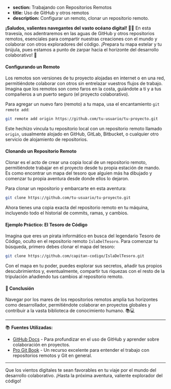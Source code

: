 * **section:** Trabajando con Repositorios Remotos
* **title:** Uso de GitHub y otros remotos
* **description:** Configurar un remoto, clonar un repositorio remoto.

**¡Saludos, valientes navegantes del vasto océano digital!** 🌊🚢 En esta travesía, nos adentraremos en las aguas de GitHub y otros repositorios remotos, esenciales para compartir nuestras creaciones con el mundo y colaborar con otros exploradores del código. ¡Prepara tu mapa estelar y tu brújula, pues estamos a punto de zarpar hacia el horizonte del desarrollo colaborativo! 🌟

#### Configurando un Remoto

Los remotos son versiones de tu proyecto alojadas en internet o en una red, permitiéndote colaborar con otros sin entrelazar vuestros flujos de trabajo. Imagina que los remotos son como faros en la costa, guiándote a ti y a tus compañeros a un puerto seguro (el proyecto colaborativo).

Para agregar un nuevo faro (remoto) a tu mapa, usa el encantamiento `git remote add`:

```bash
git remote add origin https://github.com/tu-usuario/tu-proyecto.git
```

Este hechizo vincula tu repositorio local con un repositorio remoto llamado `origin`, usualmente alojado en GitHub, GitLab, Bitbucket, o cualquier otro servicio de alojamiento de repositorios.

#### Clonando un Repositorio Remoto

Clonar es el acto de crear una copia local de un repositorio remoto, permitiéndote trabajar en el proyecto desde tu propia estación de mando. Es como encontrar un mapa del tesoro que alguien más ha dibujado y comenzar tu propia aventura desde donde ellos lo dejaron.

Para clonar un repositorio y embarcarte en esta aventura:

```bash
git clone https://github.com/tu-usuario/tu-proyecto.git
```

Ahora tienes una copia exacta del repositorio remoto en tu máquina, incluyendo todo el historial de commits, ramas, y cambios.

#### Ejemplo Práctico: El Tesoro de Código

Imagina que eres un pirata informático en busca del legendario Tesoro de Código, oculto en el repositorio remoto `IslaDelTesoro`. Para comenzar tu búsqueda, primero debes clonar el mapa del tesoro:

```bash
git clone https://github.com/capitan-codigo/IslaDelTesoro.git
```

Con el mapa en tu poder, puedes explorar sus secretos, añadir tus propios descubrimientos y, eventualmente, compartir tus riquezas con el resto de la tripulación añadiendo tus cambios al repositorio remoto.

#### 🤔 Conclusión

Navegar por los mares de los repositorios remotos amplía tus horizontes como desarrollador, permitiéndote colaborar en proyectos globales y contribuir a la vasta biblioteca de conocimiento humano. 📚💻

---

📚 **Fuentes Utilizadas:**

- [GitHub Docs](https://docs.github.com/en) - Para profundizar en el uso de GitHub y aprender sobre colaboración en proyectos.
- [Pro Git Book](https://git-scm.com/book/en/v2) - Un recurso excelente para entender el trabajo con repositorios remotos y Git en general.

---

Que los vientos digitales te sean favorables en tu viaje por el mundo del desarrollo colaborativo. ¡Hasta la próxima aventura, valiente explorador del código!
